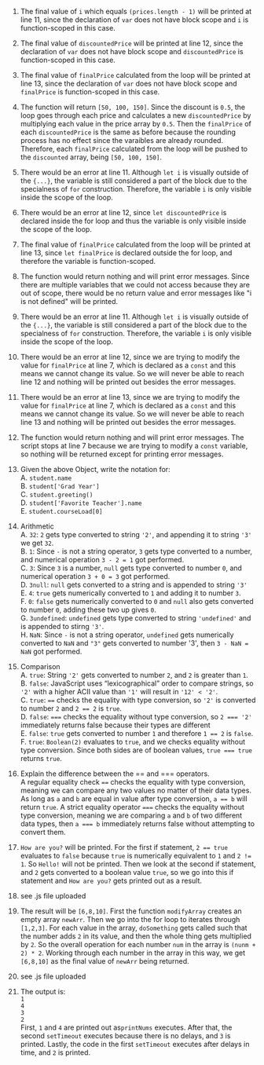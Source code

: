 1. The final value of `i` which equals `(prices.length - 1)` will be printed at line 11, since the declaration of `var` does not have block scope and `i` is function-scoped in this case.
2. The final value of `discountedPrice` will be printed at line 12, since the declaration of `var` does not have block scope and `discountedPrice` is function-scoped in this case.
3. The final value of `finalPrice` calculated from the loop will be printed at line 13, since the declaration of `var` does not have block scope and `finalPrice` is function-scoped in this case.
4. The function will return `[50, 100, 150]`. Since the discount is `0.5`, the loop goes through each price and calculates a new `discountedPrice` by multiplying each value in the price array by `0.5`.
Then the `finalPrice` of each `discountedPrice` is the same as before because the rounding process has no effect since the varaibles are already rounded. Therefore, each `finalPrice` calculated
from the loop will be pushed to the `discounted` array, being `[50, 100, 150]`.
5. There would be an error at line 11. Although `let i` is visually outside of the `{...}`, the variable is still considered a part of the block due to the specialness of `for` construction. 
Therefore, the variable `i` is only visible inside the scope of the loop.
6. There would be an error at line 12, since `let discountedPrice` is declared inside the for loop and thus the variable is only visible inside the scope of the loop.
7. The final value of `finalPrice` calculated from the loop will be printed at line 13, since `let finalPrice` is declared outside the for loop, and therefore the variable is function-scoped.
8. The function would return nothing and will print error messages. Since there are multiple variables that we could not access because they are out of scope, there would be no return value
and error messages like "i is not defined" will be printed.
9. There would be an error at line 11. Although `let i` is visually outside of the `{...}`, the variable is still considered a part of the block due to the specialness of `for` construction. 
Therefore, the variable `i` is only visible inside the scope of the loop.
10. There would be an error at line 12, since we are trying to modify the value for `finalPrice` at line 7, which is declared as a `const` and this means we cannot change its value.
So we will never be able to reach line 12 and nothing will be printed out besides the error messages.
11. There would be an error at line 13, since we are trying to modify the value for `finalPrice` at line 7, which is declared as a `const` and this means we cannot change its value.
So we will never be able to reach line 13 and nothing will be printed out besides the error messages.
12. The function would return nothing and will print error messages. The script stops at line 7 because we are trying to modify a `const` variable, so nothing will be returned except for printing error messages.<br/>

13. Given the above Object, write the notation for:<br/>
A. `student.name`  
B. `student['Grad Year']`  
C. `student.greeting()`  
D. `student['Favorite Teacher'].name`  
E. `student.courseLoad[0]`

14. Arithmetic <br/>
A. `32`: `2` gets type converted to string `'2'`, and appending it to string `'3'` we get `32`. <br/>
B. `1`: Since `-` is not a string operator, `3` gets type converted to a number, and numerical operation `3 - 2 = 1` got performed.  <br/>
C. `3`: Since `3` is a number, `null` gets type converted to number `0`, and numerical operation `3 + 0 = 3` got performed.  <br/>
D. `3null`: `null` gets converted to a string and is appended to string `'3'` <br/>
E. `4`: `true` gets numerically converted to `1` and adding it to number `3`.<br/>
F. `0`: `false` gets numerically converted to `0` and `null` also gets converted to number `0`, adding these two up gives `0`.<br/>
G. `3undefined`: `undefined` gets type converted to string `'undefined'` and is appended to stirng `'3'`.<br/>
H. `NaN`:  Since `-` is not a string operator, `undefined` gets numerically converted to `NaN` and `"3"` gets converted to number '3', then `3 - NaN = NaN` got performed.<br/>

15. Comparison <br/>
A. `true`: String `'2'` gets converted to number `2`, and `2` is greater than `1`.<br/>
B. `false`: JavaScript uses “lexicographical” order to compare strings, so `'2'` with a higher ACII value than `'1'` will result in `'12' < '2'`.<br/>
C. `true`: `==` checks the equality with type conversion, so `'2'` is converted to number `2` and `2 == 2` is `true`. <br/>
D. `false`: `===` checks the equality without type conversion, so `2 === '2'` immediately returns false because their types are different<br/>
E. `false`: `true` gets converted to number `1` and therefore `1 == 2` is `false`.<br/>
F. `true`: `Boolean(2)` evaluates to `true`, and we checks equality without type conversion. Since both sides are of boolean values, `true === true` returns `true`.<br/>

16. Explain the difference between the == and === operators.<br/>
A regular equality check `==` checks the equality with type conversion, meaning we can compare any two values no matter of their data types. As long as `a` and `b` are equal in value after type conversion, `a == b` will return `true`.
A strict equality operator `===` checks the equality without type conversion, meaning we are comparing `a` and `b` of two different data types, then `a === b` immediately returns false without attempting to convert them.

17. `How are you?` will be printed. For the first if statement, `2 == true` evaluates to `false` because `true` is numerically equivalent to `1` and `2 != 1`. So `Hello!` will not be
printed. Then we look at the second if statement, and `2` gets converted to a boolean value `true`, so we go into this if statement and `How are you?` gets printed out as a result.

18. see .js file uploaded

19. The result will be `[6,8,10]`. First the function `modifyArray` creates an empty array `newArr`. Then we go into the for loop to iterates through `[1,2,3]`. For each value in the array, `doSomething` gets
called such that the number adds `2` in its value, and then the whole thing gets multiplied by `2`. So the overall operation for each number `num` in the array is `(nunm + 2) * 2`. Working through each number in the array in this way, we get `[6,8,10]` as 
the final value of `newArr` being returned.

20. see .js file uploaded

21. The output is:  
`1`  
`4`  
`3`  
`2`  
First, `1` and `4` are printed out as`printNums` executes. After that, the second `setTimeout` executes because there is no delays, and `3` is printed. 
Lastly, the code in the first `setTimeout` executes after delays in time, and `2` is printed. 


